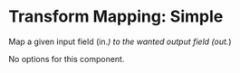 # Transform Mapping: Simple

Map a given input field (in.*) to the wanted output field (out.*)

<!-- config starts -->
No options for this component.
<!-- config ends -->
